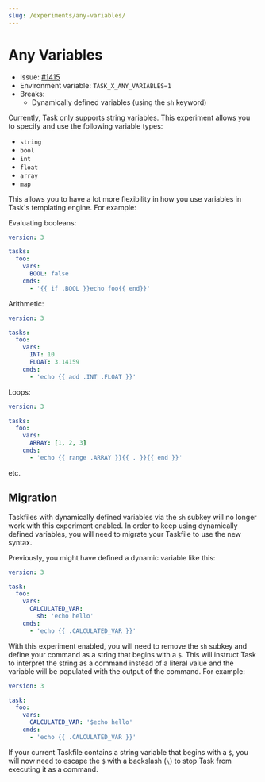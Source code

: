 ```yaml
---
slug: /experiments/any-variables/
---
```


# Any Variables

- Issue: [#1415](https://github.com/go-task/task/issues/1415)
- Environment variable: `TASK_X_ANY_VARIABLES=1`
- Breaks:
  - Dynamically defined variables (using the `sh` keyword)

Currently, Task only supports string variables. This experiment allows you to
specify and use the following variable types:

- `string`
- `bool`
- `int`
- `float`
- `array`
- `map`

This allows you to have a lot more flexibility in how you use variables in
Task's templating engine. For example:

Evaluating booleans:

```yaml
version: 3

tasks:
  foo:
    vars:
      BOOL: false
    cmds:
      - '{{ if .BOOL }}echo foo{{ end}}'
```

Arithmetic:

```yaml
version: 3

tasks:
  foo:
    vars:
      INT: 10
      FLOAT: 3.14159
    cmds:
      - 'echo {{ add .INT .FLOAT }}'
```

Loops:

```yaml
version: 3

tasks:
  foo:
    vars:
      ARRAY: [1, 2, 3]
    cmds:
      - 'echo {{ range .ARRAY }}{{ . }}{{ end }}'
```

etc.

## Migration

Taskfiles with dynamically defined variables via the `sh` subkey will no longer
work with this experiment enabled. In order to keep using dynamically defined
variables, you will need to migrate your Taskfile to use the new syntax.

Previously, you might have defined a dynamic variable like this:

```yaml
version: 3

task:
  foo:
    vars:
      CALCULATED_VAR:
        sh: 'echo hello'
    cmds:
      - 'echo {{ .CALCULATED_VAR }}'
```

With this experiment enabled, you will need to remove the `sh` subkey and define
your command as a string that begins with a `$`. This will instruct Task to
interpret the string as a command instead of a literal value and the variable
will be populated with the output of the command. For example:

```yaml
version: 3

task:
  foo:
    vars:
      CALCULATED_VAR: '$echo hello'
    cmds:
      - 'echo {{ .CALCULATED_VAR }}'
```

If your current Taskfile contains a string variable that begins with a `$`, you
will now need to escape the `$` with a backslash (`\`) to stop Task from
executing it as a command.
